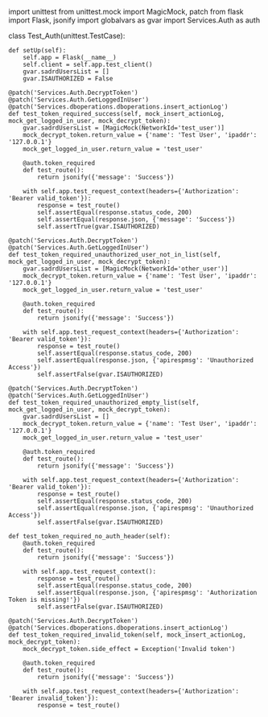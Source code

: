 import unittest
from unittest.mock import MagicMock, patch
from flask import Flask, jsonify
import globalvars as gvar
import Services.Auth as auth

class Test_Auth(unittest.TestCase):

    def setUp(self):
        self.app = Flask(__name__)
        self.client = self.app.test_client()
        gvar.sadrdUsersList = []
        gvar.ISAUTHORIZED = False

    @patch('Services.Auth.DecryptToken')
    @patch('Services.Auth.GetLoggedInUser')
    @patch('Services.dboperations.dboperations.insert_actionLog')
    def test_token_required_success(self, mock_insert_actionLog, mock_get_logged_in_user, mock_decrypt_token):
        gvar.sadrdUsersList = [MagicMock(NetworkId='test_user')]
        mock_decrypt_token.return_value = {'name': 'Test User', 'ipaddr': '127.0.0.1'}
        mock_get_logged_in_user.return_value = 'test_user'

        @auth.token_required
        def test_route():
            return jsonify({'message': 'Success'})

        with self.app.test_request_context(headers={'Authorization': 'Bearer valid_token'}):
            response = test_route()
            self.assertEqual(response.status_code, 200)
            self.assertEqual(response.json, {'message': 'Success'})
            self.assertTrue(gvar.ISAUTHORIZED)

    @patch('Services.Auth.DecryptToken')
    @patch('Services.Auth.GetLoggedInUser')
    def test_token_required_unauthorized_user_not_in_list(self, mock_get_logged_in_user, mock_decrypt_token):
        gvar.sadrdUsersList = [MagicMock(NetworkId='other_user')]
        mock_decrypt_token.return_value = {'name': 'Test User', 'ipaddr': '127.0.0.1'}
        mock_get_logged_in_user.return_value = 'test_user'

        @auth.token_required
        def test_route():
            return jsonify({'message': 'Success'})

        with self.app.test_request_context(headers={'Authorization': 'Bearer valid_token'}):
            response = test_route()
            self.assertEqual(response.status_code, 200)
            self.assertEqual(response.json, {'apirespmsg': 'Unauthorized Access'})
            self.assertFalse(gvar.ISAUTHORIZED)

    @patch('Services.Auth.DecryptToken')
    @patch('Services.Auth.GetLoggedInUser')
    def test_token_required_unauthorized_empty_list(self, mock_get_logged_in_user, mock_decrypt_token):
        gvar.sadrdUsersList = []
        mock_decrypt_token.return_value = {'name': 'Test User', 'ipaddr': '127.0.0.1'}
        mock_get_logged_in_user.return_value = 'test_user'

        @auth.token_required
        def test_route():
            return jsonify({'message': 'Success'})

        with self.app.test_request_context(headers={'Authorization': 'Bearer valid_token'}):
            response = test_route()
            self.assertEqual(response.status_code, 200)
            self.assertEqual(response.json, {'apirespmsg': 'Unauthorized Access'})
            self.assertFalse(gvar.ISAUTHORIZED)

    def test_token_required_no_auth_header(self):
        @auth.token_required
        def test_route():
            return jsonify({'message': 'Success'})

        with self.app.test_request_context():
            response = test_route()
            self.assertEqual(response.status_code, 200)
            self.assertEqual(response.json, {'apirespmsg': 'Authorization Token is missing!'})
            self.assertFalse(gvar.ISAUTHORIZED)

    @patch('Services.Auth.DecryptToken')
    @patch('Services.dboperations.dboperations.insert_actionLog')
    def test_token_required_invalid_token(self, mock_insert_actionLog, mock_decrypt_token):
        mock_decrypt_token.side_effect = Exception('Invalid token')

        @auth.token_required
        def test_route():
            return jsonify({'message': 'Success'})

        with self.app.test_request_context(headers={'Authorization': 'Bearer invalid_token'}):
            response = test_route()
